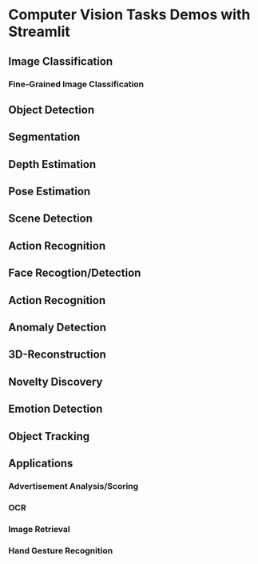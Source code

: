 # Computer Vision Tasks Demos with Streamlit

## Image Classification

### Fine-Grained Image Classification

## Object Detection

## Segmentation

## Depth Estimation

## Pose Estimation

## Scene Detection

## Action Recognition

## Face Recogtion/Detection

## Action Recognition

## Anomaly Detection

## 3D-Reconstruction 

## Novelty Discovery

## Emotion Detection

## Object Tracking

## Applications

### Advertisement Analysis/Scoring

### OCR

### Image Retrieval

### Hand Gesture Recognition



